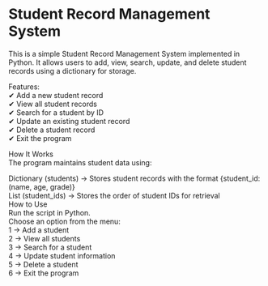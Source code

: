 # Student Record Management System
This is a simple Student Record Management System implemented in Python. It allows users to add, view, search, update, and delete student records using a dictionary for storage.  


Features:  
  ✔ Add a new student record  
  ✔ View all student records  
  ✔ Search for a student by ID  
  ✔ Update an existing student record  
  ✔ Delete a student record  
  ✔ Exit the program  

How It Works  
  The program maintains student data using:  
  
  Dictionary (students) → Stores student records with the format {student_id: (name, age, grade)}  
  List (student_ids) → Stores the order of student IDs for retrieval  
  How to Use  
  Run the script in Python.  
  Choose an option from the menu:  
  1 → Add a student  
  2 → View all students  
  3 → Search for a student  
  4 → Update student information  
  5 → Delete a student  
  6 → Exit the program  
